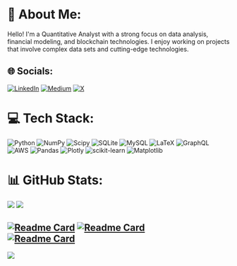 # 💫 About Me:
Hello! I'm a Quantitative Analyst with a strong focus on data analysis, financial modeling, and blockchain technologies. I enjoy working on projects that involve complex data sets and cutting-edge technologies.


## 🌐 Socials:
[![LinkedIn](https://img.shields.io/badge/LinkedIn-%230077B5.svg?logo=linkedin&logoColor=white)](https://linkedin.com/in/oliinykm) [![Medium](https://img.shields.io/badge/Medium-12100E?logo=medium&logoColor=white)](https://medium.com/@maksolii) [![X](https://img.shields.io/badge/X-black.svg?logo=X&logoColor=white)](https://x.com/maximolii) 

# 💻 Tech Stack:
![Python](https://img.shields.io/badge/python-3670A0?style=flat-square&logo=python&logoColor=ffdd54) ![NumPy](https://img.shields.io/badge/numpy-%23013243.svg?style=flat-square&logo=numpy&logoColor=white) ![Scipy](https://img.shields.io/badge/SciPy-%230C55A5.svg?style=flat-square&logo=scipy&logoColor=%white) ![SQLite](https://img.shields.io/badge/sqlite-%2307405e.svg?style=flat-square&logo=sqlite&logoColor=white) ![MySQL](https://img.shields.io/badge/mysql-4479A1.svg?style=flat-square&logo=mysql&logoColor=white) ![LaTeX](https://img.shields.io/badge/latex-%23008080.svg?style=flat-square&logo=latex&logoColor=white) ![GraphQL](https://img.shields.io/badge/-GraphQL-E10098?style=flat-square&logo=graphql&logoColor=white) ![AWS](https://img.shields.io/badge/AWS-%23FF9900.svg?style=flat-square&logo=amazon-aws&logoColor=white) ![Pandas](https://img.shields.io/badge/pandas-%23150458.svg?style=flat-square&logo=pandas&logoColor=white) ![Plotly](https://img.shields.io/badge/Plotly-%233F4F75.svg?style=flat-square&logo=plotly&logoColor=white) ![scikit-learn](https://img.shields.io/badge/scikit--learn-%23F7931E.svg?style=flat-square&logo=scikit-learn&logoColor=white) ![Matplotlib](https://img.shields.io/badge/Matplotlib-%23ffffff.svg?style=flat-square&logo=Matplotlib&logoColor=black)
# 📊 GitHub Stats:
![](https://github-readme-streak-stats.herokuapp.com/?user=oliinykm99&theme=dark&hide_border=true)
![](https://github-readme-stats.vercel.app/api/top-langs/?username=oliinykm99&theme=dark&hide=html,scss,stylus,blade,css,shell,batchfile,dockerfile,typescript&hide_border=true&include_all_commits=true&count_private=true&langs_count=5)

[![Readme Card](https://github-readme-stats.vercel.app/api/pin/?username=oliinykm99&repo=gmx-st-dashboard&theme=dark&hide_border=true)](https://github.com/oliinykm99/gmx-st-dashboard)
[![Readme Card](https://github-readme-stats.vercel.app/api/pin/?username=oliinykm99&repo=ETH-XGBoost-prediction&theme=dark&hide_border=true)](https://github.com/oliinykm99/ETH-XGBoost-prediction)</br>
[![Readme Card](https://github-readme-stats.vercel.app/api/pin/?username=oliinykm99&repo=BlockWatcher&theme=dark&hide_border=true)](https://github.com/oliinykm99/BlockWatcher)
---
[![](https://visitcount.itsvg.in/api?id=oliinykm99&icon=0&color=12)](https://visitcount.itsvg.in)
